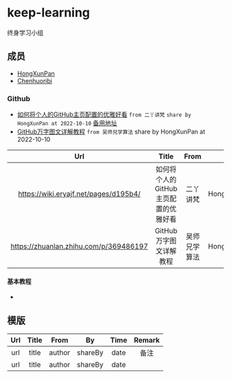 # keep-learning

终身学习小组

## 成员 

- [HongXunPan](https://github.com/HongXunPan)
- [Chenhuoribi](https://github.com/Chenhuoribi)

### Github

- [如何将个人的GitHub主页配置的优雅好看](https://wiki.eryajf.net/pages/d195b4/) `from 二丫讲梵` `share by HongXunPan at 2022-10-10` [备用地址](https://cloud.tencent.com/developer/article/2058927)
- [GitHub万字图文详解教程](https://zhuanlan.zhihu.com/p/369486197) `from 吴师兄学算法` share by HongXunPan at 2022-10-10

|  Url   | Title  |  From  | By | Time | Remark |
| :----: | :----: | :----: | :----: | :----: | :----: |
| https://wiki.eryajf.net/pages/d195b4/  | 如何将个人的GitHub主页配置的优雅好看 | 二丫讲梵 | HongXunPan | 2022-10-10 | [备用地址](https://cloud.tencent.com/developer/article/2058927) |
| https://zhuanlan.zhihu.com/p/369486197  | GitHub万字图文详解教程 | 吴师兄学算法 | HongXunPan | 2022-10-10 | |

#### 基本教程

- 

## 模版

|  Url   | Title  |  From  | By | Time | Remark |
| :----: | :----: | :----: | :----: | :----: | :----: |
| url  | title | author | shareBy | date | 备注 |
| url  | title | author | shareBy | date | |